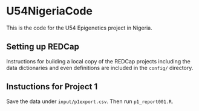 # U54NigeriaCode

This is the code for the U54 Epigenetics project in Nigeria.

## Setting up REDCap

Instructions for building a local copy of the REDCap projects including the data dictionaries and even definitions are included in the `config/` directory.

## Instuctions for Project 1

Save the data under `input/p1export.csv`. Then run `p1_report001.R`.